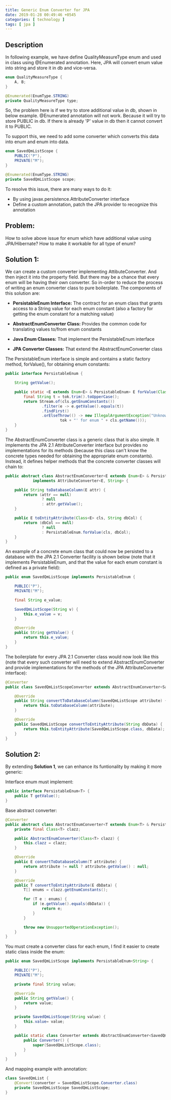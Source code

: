 ```yaml
---
title: Generic Enum Converter for JPA
date: 2019-01-28 00:49:46 +0545
categories: [ technology ]
tags: [ jpa ]
---
```


## Description

In following example, we have define QualityMeasureType enum and used in class using @Enumerated annotation.
Here, JPA will convert enum value into string and store it in db and vice-versa.

``` java
enum QualityMeasureType {
	A, B;
}

@Enumerated(EnumType.STRING)
private QualityMeasureType type;
```

So, the problem here is if we try to store additional value in db, shown in below example.
@Enumerated annotation will not work. Because it will try to store PUBLIC in db. If there is already
'P' value in db then it cannot convert it to PUBLIC.

To support this, we need to add some converter which converts this data into enum and enum into data.

``` java
enum SavedQmListScope {
	PUBLIC("P"),
	PRIVATE("M");
}

@Enumerated(EnumType.STRING)
private SavedQmListScope scope;
```

To resolve this issue, there are many ways to do it:

- By using javax.persistence.AttributeConverter interface
- Define a custom annotation, patch the JPA provider to recognize this annotation

## Problem:

How to solve above issue for enum which have additional value using JPA/Hibernate?
How to make it workable for all type of enum?

## Solution 1:

We can create a custom converter implementing AttibuteConverter. And then inject it into the property field.
But there may be a chance that every enum will be having their own converter.
So in-order to reduce the process of writing an enum converter class to pure boilerplate. The components of this
solution are:

- **PersistableEnum Interface:**
  The contract for an enum class that grants access to a String value for each enum constant (also a factory for getting
  the enum constant for a matching value)

- **AbstractEnumConverter Class:** Provides the common code for translating values to/from enum constants
- **Java Enum Classes:** That implement the PersistableEnum interface
- **JPA Converter Classes:** That extend the AbstractEnumConverter class

The PersistableEnum interface is simple and contains a static factory method, forValue(), for obtaining enum constants:

``` java
public interface PersistableEnum {

    String getValue();

    public static <E extends Enum<E> & PersistableEnum> E forValue(Class<E> cls, String tok) {
        final String t = tok.trim().toUpperCase();
        return Stream.of(cls.getEnumConstants())
                .filter(e -> e.getValue().equals(t))
                .findFirst()
                .orElseThrow(() -> new IllegalArgumentException("Unknown value '" +
                        tok + "' for enum " + cls.getName()));
    }
}
```

The AbstractEnumConverter class is a generic class that is also simple. It implements the JPA 2.1 AttributeConverter
interface but provides no implementations for its methods (because this class can't know the concrete types needed for
obtaining the appropriate enum constants). Instead, it defines helper methods that the concrete converter classes will
chain to:

``` java
public abstract class AbstractEnumConverter<E extends Enum<E> & PersistableEnum>
            implements AttributeConverter<E, String> {

    public String toDatabaseColumn(E attr) {
        return (attr == null)
                ? null
                : attr.getValue();
    }

    public E toEntityAttribute(Class<E> cls, String dbCol) {
        return (dbCol == null)
                ? null
                : PersistableEnum.forValue(cls, dbCol);
    }
}
```

An example of a concrete enum class that could now be persisted to a database with the JPA 2.1 Converter facility is
shown below (note that it implements PersistableEnum, and that the value for each enum constant is defined as a private
field):

``` java
public enum SavedQmListScope implements PersistableEnum {

    PUBLIC("P"),
	PRIVATE("M");

    final String e_value;

    SavedQmListScope(String v) {
        this.e_value = v;
    }

    @Override
    public String getValue() {
        return this.e_value;
    }
}
```

The boilerplate for every JPA 2.1 Converter class would now look like this (note that every such converter will need to
extend AbstractEnumConverter and provide implementations for the methods of the JPA AttributeConverter interface):

``` java
@Converter
public class SavedQmListScopeConverter extends AbstractEnumConverter<SavedQmListScope> {

    @Override
    public String convertToDatabaseColumn(SavedQmListScope attribute) {
        return this.toDatabaseColumn(attribute);
    }

    @Override
    public SavedQmListScope convertToEntityAttribute(String dbData) {
        return this.toEntityAttribute(SavedQmListScope.class, dbData);
    }
}
```

## Solution 2:

By extending **Solution 1**, we can enhance its funtionality by making it more generic:

Interface enum must implement:

``` java
public interface PersistableEnum<T> {
    public T getValue();
}
```

Base abstract converter:

``` java
@Converter
public abstract class AbstractEnumConverter<T extends Enum<T> & PersistableEnum<E>, E> implements AttributeConverter<T, E> {
    private final Class<T> clazz;

    public AbstractEnumConverter(Class<T> clazz) {
        this.clazz = clazz;
    }

    @Override
    public E convertToDatabaseColumn(T attribute) {
        return attribute != null ? attribute.getValue() : null;
    }

    @Override
    public T convertToEntityAttribute(E dbData) {
        T[] enums = clazz.getEnumConstants();

        for (T e : enums) {
            if (e.getValue().equals(dbData)) {
                return e;
            }
        }

        throw new UnsupportedOperationException();
    }
}
```

You must create a converter class for each enum, I find it easier to create static class inside the enum:

``` java
public enum SavedQmListScope implements PersistableEnum<String> {

	PUBLIC("P"),
	PRIVATE("M");

    private final String value;

    @Override
    public String getValue() {
        return value;
    }

    private SavedQmListScope(String value) {
        this.value= value;
    }

    public static class Converter extends AbstractEnumConverter<SavedQmListScope, String> {
        public Converter() {
            super(SavedQmListScope.class);
        }
    }
}
```

And mapping example with annotation:

``` java
class SavedQmList {
	@Convert(converter = SavedQmListScope.Converter.class)
	private SavedQmListScope SavedQmListScope;
}
```
